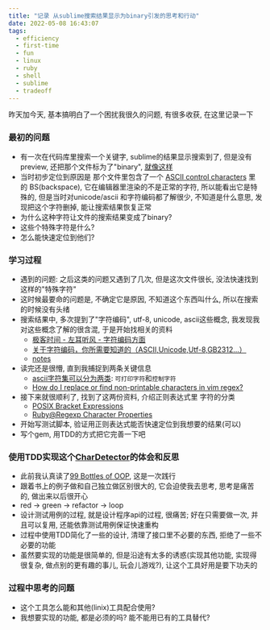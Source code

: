 ```yaml
---
title: "记录 从sublime搜索结果显示为binary引发的思考和行动"
date: 2022-05-08 16:43:07
tags:
  - efficiency
  - first-time
  - fun
  - linux
  - ruby
  - shell
  - sublime
  - tradeoff
---
```


昨天加今天, 基本搞明白了一个困扰我很久的问题, 有很多收获, 在这里记录一下

### 最初的问题

+ 有一次在代码库里搜索一个关键字, sublime的结果显示搜索到了, 但是没有preview, 还把那个文件标为了"binary", [就像这样](https://github.com/liijunwei/char_detector/blob/main/image/Xnip2022-05-08_13-52-58.png)
+ 当时初步定位到原因是 那个文件里包含了一个 [ASCII control characters](http://www.csc.villanova.edu/~tway/resources/ascii-table.html) 里的 BS(backspace), 它在编辑器里渲染的不是正常的字符, 所以能看出它是特殊的, 但是当时对unicode/ascii 和字符编码都了解很少, 不知道是什么意思, 发现把这个字符删掉, 能让搜索结果恢复正常
+ 为什么这种字符让文件的搜索结果变成了binary?
+ 这些个特殊字符是什么?
+ 怎么能快速定位到他们?

### 学习过程

+ 遇到的问题: 之后这类的问题又遇到了几次, 但是这次文件很长, 没法快速找到这样的"特殊字符"
+ 这时候最要命的问题是, 不确定它是原因, 不知道这个东西叫什么, 所以在搜索的时候没有头绪
+ 搜索结果中, 多次提到了"字符编码", utf-8, unicode, ascii这些概念, 我发现我对这些概念了解的很含混, 于是开始找相关的资料
    + [极客时间 - 左耳听风 - 字符编码方面](https://time.geekbang.org/column/article/8217)
    + [关于字符编码，你所需要知道的（ASCII,Unicode,Utf-8,GB2312…）](http://www.imkevinyang.com/2010/06/%E5%85%B3%E4%BA%8E%E5%AD%97%E7%AC%A6%E7%BC%96%E7%A0%81%EF%BC%8C%E4%BD%A0%E6%89%80%E9%9C%80%E8%A6%81%E7%9F%A5%E9%81%93%E7%9A%84.html)
    + [notes](https://github.com/liijunwei/practice/tree/main/unicode)
+ 读完还是很懵, 直到我捕捉到两条关键信息
    + [ascii字符集可以分为两类](https://theasciicode.com.ar/): `可打印字符`和`控制字符`
    + [How do I replace or find non-printable characters in vim regex?](https://stackoverflow.com/questions/3844311/how-do-i-replace-or-find-non-printable-characters-in-vim-regex)
+ 接下来就很顺利了, 找到了这两份资料, 介绍正则表达式里 字符的分类
    + [POSIX Bracket Expressions](https://www.regular-expressions.info/posixbrackets.html)
    + [Ruby@Regexp Character Properties](https://ruby-doc.org/core-3.1.2/Regexp.html#class-Regexp-label-Character+Properties)
+ 开始写测试脚本, 验证用正则表达式能否快速定位到我想要的结果(可以)
+ 写个gem, 用TDD的方式把它完善一下吧

### 使用TDD实现这个[CharDetector](https://github.com/liijunwei/char_detector)的体会和反思

+ 此前我认真读了[99 Bottles of OOP](https://github.com/liijunwei/practice/tree/main/oop/99-Bottles-of-OOP), 这是一次践行
+ 跟着书上的例子做和自己独立做区别很大的, 它会迫使我去思考, 思考是痛苦的, 做出来以后很开心
+ red -> green -> refactor -> loop
+ 设计测试用例的过程, 就是设计程序api的过程, 很痛苦; 好在只需要做一次, 并且可以复用, 还能依靠测试用例保证快速重构
+ 过程中使用TDD简化了一些的设计, 清理了接口里不必要的东西, 拒绝了一些不必要的功能
+ 虽然要实现的功能是很简单的, 但是沿途有太多的诱惑(实现其他功能, 实现得很复杂, 做点别的更有趣的事儿, 玩会儿游戏?), 让这个工具好用是要下功夫的

### 过程中思考的问题

+ 这个工具怎么能和其他(linix)工具配合使用?
+ 我想要实现的功能, 都是必须的吗? 能不能用已有的工具替代?

